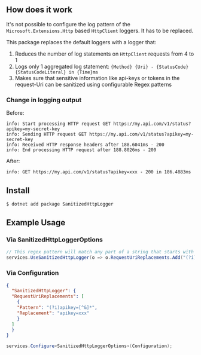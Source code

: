 ## How does it work

It's not possible to configure the log pattern of the `Microsoft.Extensions.Http` based `HttpClient` loggers. It has to be replaced.

This package replaces the default loggers with a logger that:

1. Reduces the number of log statements on `HttpClient` requests from 4 to 1
2. Logs only 1 aggregated log statement: `{Method} {Uri} - {StatusCode} {StatusCodeLiteral} in {Time}ms`
3. Makes sure that sensitive information like api-keys or tokens in the request-Uri can be sanitized using configurable Regex patterns

### Change in logging output

Before:
```log
info: Start processing HTTP request GET https://my.api.com/v1/status?apikey=my-secret-key
info: Sending HTTP request GET https://my.api.com/v1/status?apikey=my-secret-key
info: Received HTTP response headers after 188.6041ms - 200
info: End processing HTTP request after 188.8026ms - 200
```

After:
```log
info: GET https://my.api.com/v1/status?apikey=xxx - 200 in 186.4883ms
```

## Install

```sh
$ dotnet add package SanitizedHttpLogger
```

## Example Usage

### Via SanitizedHttpLoggerOptions
```csharp
// This regex pattern will match any part of a string that starts with "apikey=" (in a case-insensitive manner) followed by any number of characters that are not an ampersand.
services.UseSanitizedHttpLogger(o => o.RequestUriReplacements.Add("(?i)apikey=[^&]*", "apikey=xxx"));
```

### Via Configuration
```json
{
  "SanitizedHttpLogger": {
  "RequestUriReplacements": [
    {
    "Pattern": "(?i)apikey=[^&]*",
    "Replacement": "apikey=xxx"
    }
  ]
  }
}
```

```csharp
services.Configure<SanitizedHttpLoggerOptions>(Configuration);
```  